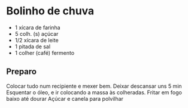 # Bolinho de chuva
- 1 xícara de farinha
- 5 colh. (s) açúcar
- 1/2 xícara de leite
- 1 pitada de sal
- 1 colher (café) fermento
## Preparo
Colocar tudo num recipiente e mexer bem.
Deixar descansar uns 5 min
Esquentar o óleo, e ir colocando a massa às colheradas.
Fritar em fogo baixo até dourar
Açúcar e canela para polvilhar
